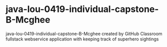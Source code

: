 # java-lou-0419-individual-capstone-B-Mcghee
java-lou-0419-individual-capstone-B-Mcghee created by GitHub Classroom
fullstack webservice application with keeping track of superhero sightings
